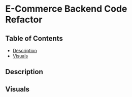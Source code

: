 # E-Commerce Backend Code Refactor

## Table of Contents

* [Description](#description)
* [Visuals](#visuals)

## Description



## Visuals

